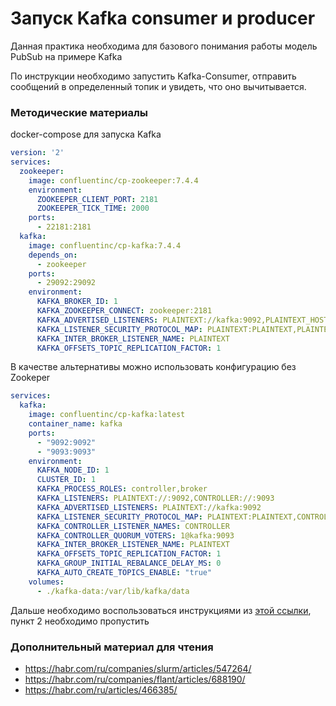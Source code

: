 # Запуск Kafka consumer и producer
Данная практика необходима для базового понимания работы модель PubSub на примере Kafka

По инструкции необходимо запустить Kafka-Consumer, отправить сообщений в определенный топик и увидеть, что оно вычитывается.


### Методические материалы 

docker-compose для запуска Kafka

```yaml
version: '2'
services:
  zookeeper:
    image: confluentinc/cp-zookeeper:7.4.4
    environment:
      ZOOKEEPER_CLIENT_PORT: 2181
      ZOOKEEPER_TICK_TIME: 2000
    ports:
      - 22181:2181
  kafka:
    image: confluentinc/cp-kafka:7.4.4
    depends_on:
      - zookeeper
    ports:
      - 29092:29092
    environment:
      KAFKA_BROKER_ID: 1
      KAFKA_ZOOKEEPER_CONNECT: zookeeper:2181
      KAFKA_ADVERTISED_LISTENERS: PLAINTEXT://kafka:9092,PLAINTEXT_HOST://localhost:29092
      KAFKA_LISTENER_SECURITY_PROTOCOL_MAP: PLAINTEXT:PLAINTEXT,PLAINTEXT_HOST:PLAINTEXT
      KAFKA_INTER_BROKER_LISTENER_NAME: PLAINTEXT
      KAFKA_OFFSETS_TOPIC_REPLICATION_FACTOR: 1
```

В качестве альтернативы можно использовать конфигурацию без Zookeper

```yml
services:
  kafka:
    image: confluentinc/cp-kafka:latest
    container_name: kafka
    ports:
      - "9092:9092"
      - "9093:9093"
    environment:
      KAFKA_NODE_ID: 1
      CLUSTER_ID: 1
      KAFKA_PROCESS_ROLES: controller,broker
      KAFKA_LISTENERS: PLAINTEXT://:9092,CONTROLLER://:9093
      KAFKA_ADVERTISED_LISTENERS: PLAINTEXT://kafka:9092
      KAFKA_LISTENER_SECURITY_PROTOCOL_MAP: PLAINTEXT:PLAINTEXT,CONTROLLER:PLAINTEXT
      KAFKA_CONTROLLER_LISTENER_NAMES: CONTROLLER
      KAFKA_CONTROLLER_QUORUM_VOTERS: 1@kafka:9093
      KAFKA_INTER_BROKER_LISTENER_NAME: PLAINTEXT
      KAFKA_OFFSETS_TOPIC_REPLICATION_FACTOR: 1
      KAFKA_GROUP_INITIAL_REBALANCE_DELAY_MS: 0
      KAFKA_AUTO_CREATE_TOPICS_ENABLE: "true"
    volumes:
      - ./kafka-data:/var/lib/kafka/data
```

Дальше необходимо воспользоваться инструкциями из [этой ссылки](https://kafka.apache.org/quickstart), пункт 2 необходимо пропустить

### Дополнительный материал для чтения
- https://habr.com/ru/companies/slurm/articles/547264/
- https://habr.com/ru/companies/flant/articles/688190/
- https://habr.com/ru/articles/466385/
